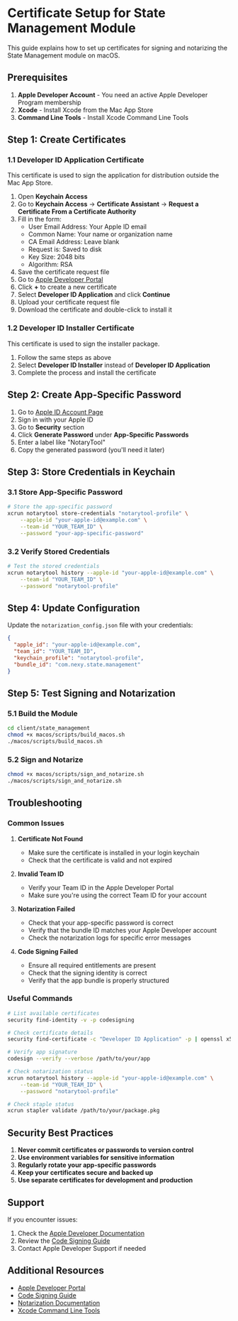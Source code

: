 # Certificate Setup for State Management Module

This guide explains how to set up certificates for signing and notarizing the State Management module on macOS.

## Prerequisites

1. **Apple Developer Account** - You need an active Apple Developer Program membership
2. **Xcode** - Install Xcode from the Mac App Store
3. **Command Line Tools** - Install Xcode Command Line Tools

## Step 1: Create Certificates

### 1.1 Developer ID Application Certificate

This certificate is used to sign the application for distribution outside the Mac App Store.

1. Open **Keychain Access**
2. Go to **Keychain Access** → **Certificate Assistant** → **Request a Certificate From a Certificate Authority**
3. Fill in the form:
   - User Email Address: Your Apple ID email
   - Common Name: Your name or organization name
   - CA Email Address: Leave blank
   - Request is: Saved to disk
   - Key Size: 2048 bits
   - Algorithm: RSA
4. Save the certificate request file
5. Go to [Apple Developer Portal](https://developer.apple.com/account/resources/certificates/list)
6. Click **+** to create a new certificate
7. Select **Developer ID Application** and click **Continue**
8. Upload your certificate request file
9. Download the certificate and double-click to install it

### 1.2 Developer ID Installer Certificate

This certificate is used to sign the installer package.

1. Follow the same steps as above
2. Select **Developer ID Installer** instead of **Developer ID Application**
3. Complete the process and install the certificate

## Step 2: Create App-Specific Password

1. Go to [Apple ID Account Page](https://appleid.apple.com/account/manage)
2. Sign in with your Apple ID
3. Go to **Security** section
4. Click **Generate Password** under **App-Specific Passwords**
5. Enter a label like "NotaryTool"
6. Copy the generated password (you'll need it later)

## Step 3: Store Credentials in Keychain

### 3.1 Store App-Specific Password

```bash
# Store the app-specific password
xcrun notarytool store-credentials "notarytool-profile" \
    --apple-id "your-apple-id@example.com" \
    --team-id "YOUR_TEAM_ID" \
    --password "your-app-specific-password"
```

### 3.2 Verify Stored Credentials

```bash
# Test the stored credentials
xcrun notarytool history --apple-id "your-apple-id@example.com" \
    --team-id "YOUR_TEAM_ID" \
    --password "notarytool-profile"
```

## Step 4: Update Configuration

Update the `notarization_config.json` file with your credentials:

```json
{
  "apple_id": "your-apple-id@example.com",
  "team_id": "YOUR_TEAM_ID",
  "keychain_profile": "notarytool-profile",
  "bundle_id": "com.nexy.state.management"
}
```

## Step 5: Test Signing and Notarization

### 5.1 Build the Module

```bash
cd client/state_management
chmod +x macos/scripts/build_macos.sh
./macos/scripts/build_macos.sh
```

### 5.2 Sign and Notarize

```bash
chmod +x macos/scripts/sign_and_notarize.sh
./macos/scripts/sign_and_notarize.sh
```

## Troubleshooting

### Common Issues

1. **Certificate Not Found**
   - Make sure the certificate is installed in your login keychain
   - Check that the certificate is valid and not expired

2. **Invalid Team ID**
   - Verify your Team ID in the Apple Developer Portal
   - Make sure you're using the correct Team ID for your account

3. **Notarization Failed**
   - Check that your app-specific password is correct
   - Verify that the bundle ID matches your Apple Developer account
   - Check the notarization logs for specific error messages

4. **Code Signing Failed**
   - Ensure all required entitlements are present
   - Check that the signing identity is correct
   - Verify that the app bundle is properly structured

### Useful Commands

```bash
# List available certificates
security find-identity -v -p codesigning

# Check certificate details
security find-certificate -c "Developer ID Application" -p | openssl x509 -text

# Verify app signature
codesign --verify --verbose /path/to/your/app

# Check notarization status
xcrun notarytool history --apple-id "your-apple-id@example.com" \
    --team-id "YOUR_TEAM_ID" \
    --password "notarytool-profile"

# Check staple status
xcrun stapler validate /path/to/your/package.pkg
```

## Security Best Practices

1. **Never commit certificates or passwords to version control**
2. **Use environment variables for sensitive information**
3. **Regularly rotate your app-specific passwords**
4. **Keep your certificates secure and backed up**
5. **Use separate certificates for development and production**

## Support

If you encounter issues:

1. Check the [Apple Developer Documentation](https://developer.apple.com/documentation/security/notarizing_macos_software_before_distribution)
2. Review the [Code Signing Guide](https://developer.apple.com/library/archive/documentation/Security/Conceptual/CodeSigningGuide/)
3. Contact Apple Developer Support if needed

## Additional Resources

- [Apple Developer Portal](https://developer.apple.com/account/)
- [Code Signing Guide](https://developer.apple.com/library/archive/documentation/Security/Conceptual/CodeSigningGuide/)
- [Notarization Documentation](https://developer.apple.com/documentation/security/notarizing_macos_software_before_distribution)
- [Xcode Command Line Tools](https://developer.apple.com/xcode/)
